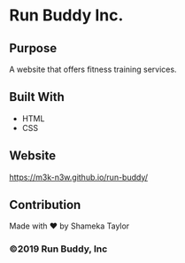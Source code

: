 # Run Buddy Inc.

## Purpose
A website that offers fitness training services.

## Built With
* HTML
* CSS

## Website
 https://m3k-n3w.github.io/run-buddy/
 
 ## Contribution
 Made with ❤️ by Shameka Taylor

### ©️2019 Run Buddy, Inc
